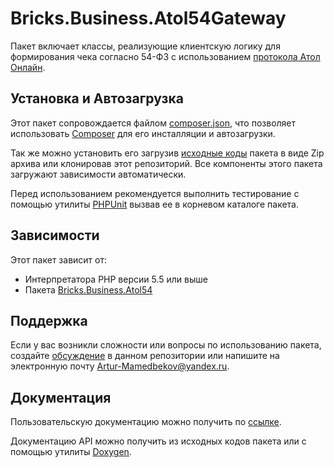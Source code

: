 # Bricks.Business.Atol54Gateway

Пакет включает классы, реализующие клиентскую логику для формирования чека согласно 54-ФЗ с использованием [протокола Атол Онлайн][].

## Установка и Автозагрузка

Этот пакет сопровождается файлом [composer.json][], что позволяет использовать 
[Composer][] для его инсталляции и автозагрузки.

Так же можно установить его загрузив [исходные коды][] пакета в виде Zip архива 
или клонировав этот репозиторий. Все компоненты этого пакета загружают 
зависимости автоматически.

Перед использованием рекомендуется выполнить тестирование с помощью утилиты 
[PHPUnit][] вызвав ее в корневом каталоге пакета.

## Зависимости

Этот пакет зависит от:

* Интерпретатора PHP версии 5.5 или выше
* Пакета [Bricks.Business.Atol54][]

## Поддержка

Если у вас возникли сложности или вопросы по использованию пакета, создайте 
[обсуждение][] в данном репозитории или напишите на электронную почту 
<Artur-Mamedbekov@yandex.ru>.

## Документация

Пользовательскую документацию можно получить по [ссылке](./docs/index.md).

Документацию API можно получить из исходных кодов пакета или с помощью утилиты 
[Doxygen][].

[протокола Атол Онлайн]: http://online.atol.ru/
[composer.json]: ./composer.json
[Composer]: http://getcomposer.org/
[исходные коды]: https://github.com/Bashka/bricks_business_atol54_gateway/releases
[PHPUnit]: http://phpunit.de/
[Bricks.Business.Atol54]: https://github.com/Bashka/bricks_business_atol54
[обсуждение]: https://github.com/Bashka/bricks_business_atol54_gateway/issues
[Doxygen]: http://www.stack.nl/~dimitri/doxygen/index.html
